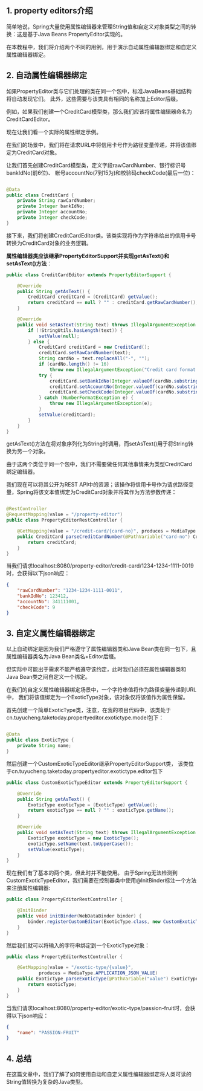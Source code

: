 ## 1. property editors介绍

简单地说，Spring大量使用属性编辑器来管理String值和自定义对象类型之间的转换：这是基于Java Beans PropertyEditor实现的。

在本教程中，我们将介绍两个不同的用例，用于演示自动属性编辑器绑定和自定义属性编辑器绑定。

## 2. 自动属性编辑器绑定

如果PropertyEditor类与它们处理的类在同一个包中，标准JavaBeans基础结构将自动发现它们。
此外，这些需要与该类具有相同的名称加上Editor后缀。

例如，如果我们创建一个CreditCard模型类，那么我们应该将属性编辑器命名为CreditCardEditor。

现在让我们看一个实际的属性绑定示例。

在我们的场景中，我们将在请求URL中将信用卡号作为路径变量传递，并将该值绑定为CreditCard对象。

让我们首先创建CreditCard模型类，定义字段rawCardNumber、银行标识号bankIdNo(前6位)、
帐号accountNo(7到15为)和校验码checkCode(最后一位)：

```java

@Data
public class CreditCard {
    private String rawCardNumber;
    private Integer bankIdNo;
    private Integer accountNo;
    private Integer checkCode;
}
```

接下来，我们将创建CreditCardEditor类。该类实现将作为字符串给出的信用卡号转换为CreditCard对象的业务逻辑。

**属性编辑器类应该继承PropertyEditorSupport并实现getAsText()和setAsText()方法**：

```java
public class CreditCardEditor extends PropertyEditorSupport {

    @Override
    public String getAsText() {
        CreditCard creditCard = (CreditCard) getValue();
        return creditCard == null ? "" : creditCard.getRawCardNumber();
    }

    @Override
    public void setAsText(String text) throws IllegalArgumentException {
        if (!StringUtils.hasLength(text)) {
            setValue(null);
        } else {
            CreditCard creditCard = new CreditCard();
            creditCard.setRawCardNumber(text);
            String cardNo = text.replaceAll("-", "");
            if (cardNo.length() != 16)
                throw new IllegalArgumentException("Credit card format should be xxxx-xxxx-xxxx-xxxx");
            try {
                creditCard.setBankIdNo(Integer.valueOf(cardNo.substring(0, 6)));
                creditCard.setAccountNo(Integer.valueOf(cardNo.substring(6, cardNo.length() - 1)));
                creditCard.setCheckCode(Integer.valueOf(cardNo.substring(cardNo.length() - 1)));
            } catch (NumberFormatException e) {
                throw new IllegalArgumentException(e);
            }
            setValue(creditCard);
        }
    }
}
```

getAsText()方法在将对象序列化为String时调用，而setAsText()用于将String转换为另一个对象。

由于这两个类位于同一个包中，我们不需要做任何其他事情来为类型CreditCard绑定编辑器。

我们现在可以将其公开为REST API中的资源；该操作将信用卡号作为请求路径变量，Spring将该文本值绑定为CreditCard对象并将其作为方法参数传递：

```java

@RestController
@RequestMapping(value = "/property-editor")
public class PropertyEditorRestController {

    @GetMapping(value = "/credit-card/{card-no}", produces = MediaType.APPLICATION_JSON_VALUE)
    public CreditCard parseCreditCardNumber(@PathVariable("card-no") CreditCard creditCard) {
        return creditCard;
    }
}
```

当我们请求localhost:8080/property-editor/credit-card/1234-1234-1111-0019时，会获得以下json响应：

```json
{
    "rawCardNumber": "1234-1234-1111-0011",
    "bankIdNo": 123412,
    "accountNo": 341111001,
    "checkCode": 9
}
```

## 3. 自定义属性编辑器绑定

以上自动绑定是因为我们严格遵守了属性编辑器类和Java Bean类在同一包下，且属性编辑器类名为Java Bean类名+Editor后缀。

但实际中可能出于需求不能严格遵守该约定，此时我们必须在属性编辑器类和Java Bean类之间自定义一个绑定。

在我们的自定义属性编辑器绑定场景中，一个字符串值将作为路径变量传递到URL中，
我们将该值绑定为一个ExoticType对象，该对象仅将该值作为属性保留。

首先创建一个简单ExoticType类，注意，在我的项目代码中，该类处于cn.tuyucheng.taketoday.propertyeditor.exotictype.model包下：

```java

@Data
public class ExoticType {
    private String name;
}
```

然后创建一个CustomExoticTypeEditor继承PropertyEditorSupport类，
该类位于cn.tuyucheng.taketoday.propertyeditor.exotictype.editor包下

```java
public class CustomExoticTypeEditor extends PropertyEditorSupport {

    @Override
    public String getAsText() {
        ExoticType exoticType = (ExoticType) getValue();
        return exoticType == null ? "" : exoticType.getName();
    }

    @Override
    public void setAsText(String text) throws IllegalArgumentException {
        ExoticType exoticType = new ExoticType();
        exoticType.setName(text.toUpperCase());
        setValue(exoticType);
    }
}
```

现在我们有了基本的两个类，但此时并不能使用。
由于Spring无法检测到CustomExoticTypeEditor，我们需要在控制器类中使用@InitBinder标注一个方法来注册属性编辑器:

```java
public class PropertyEditorRestController {

    @InitBinder
    public void initBinder(WebDataBinder binder) {
        binder.registerCustomEditor(ExoticType.class, new CustomExoticTypeEditor());
    }
}
```

然后我们就可以将输入的字符串绑定到一个ExoticType对象：

```java
public class PropertyEditorRestController {

    @GetMapping(value = "/exotic-type/{value}",
            produces = MediaType.APPLICATION_JSON_VALUE)
    public ExoticType parseExoticType(@PathVariable("value") ExoticType exoticType) {
        return exoticType;
    }
}
```

当我们请求localhost:8080/property-editor/exotic-type/passion-fruit时，会获得以下json响应：

```json
{
    "name": "PASSION-FRUIT"
}
```

## 4. 总结

在这篇文章中，我们了解了如何使用自动和自定义属性编辑器绑定将人类可读的String值转换为复杂的Java类型。